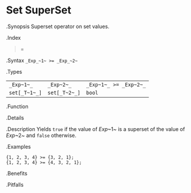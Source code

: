 # Set SuperSet

.Synopsis
Superset operator on set values.

.Index
>=

.Syntax
`_Exp_~1~ >= _Exp_~2~`

.Types


|               |                 |                          |
| --- | --- | --- |
| `_Exp~1~_`    |  `_Exp~2~_`     | `_Exp~1~_ >= _Exp~2~_`   |
| `set[_T~1~_]` |  `set[_T~2~_]`  | `bool`                 |


.Function

.Details

.Description
Yields `true` if the value of _Exp_~1~ is a superset of the value of _Exp_~2~ and `false` otherwise.

.Examples
```rascal-shell
{1, 2, 3, 4} >= {3, 2, 1};
{1, 2, 3, 4} >= {4, 3, 2, 1};
```

.Benefits

.Pitfalls


